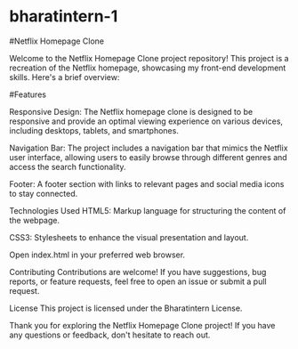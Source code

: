 # bharatintern-1

#Netflix Homepage Clone

Welcome to the Netflix Homepage Clone project repository! This project is a recreation of the Netflix homepage, showcasing my front-end development skills. Here's a brief overview:

#Features

Responsive Design: The Netflix homepage clone is designed to be responsive and provide an optimal viewing experience on various devices, including desktops, tablets, and smartphones.

Navigation Bar: The project includes a navigation bar that mimics the Netflix user interface, allowing users to easily browse through different genres and access the search functionality.

Footer: A footer section with links to relevant pages and social media icons to stay connected.

Technologies Used
HTML5: Markup language for structuring the content of the webpage.

CSS3: Stylesheets to enhance the visual presentation and layout.

Open index.html in your preferred web browser.

Contributing
Contributions are welcome! If you have suggestions, bug reports, or feature requests, feel free to open an issue or submit a pull request.

License
This project is licensed under the Bharatintern License.

Thank you for exploring the Netflix Homepage Clone project! If you have any questions or feedback, don't hesitate to reach out.


